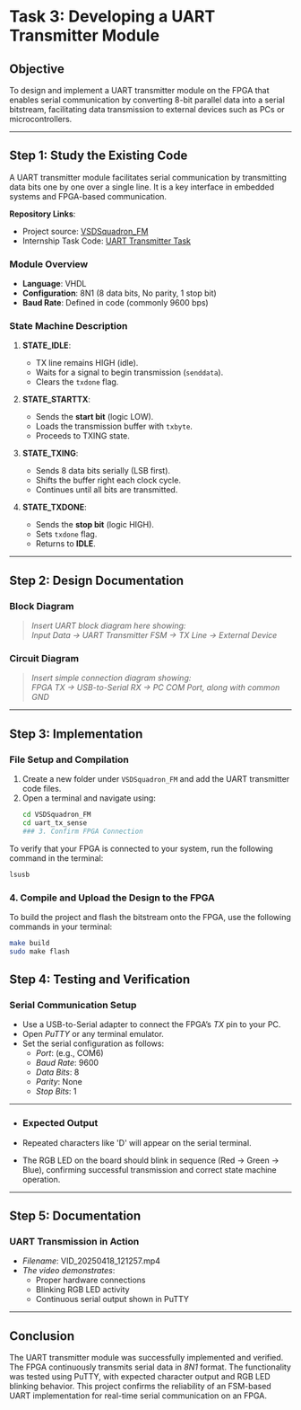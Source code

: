 # Task 3: Developing a UART Transmitter Module

## Objective
To design and implement a UART transmitter module on the FPGA that enables serial communication by converting 8-bit parallel data into a serial bitstream, facilitating data transmission to external devices such as PCs or microcontrollers.

---

## Step 1: Study the Existing Code

A UART transmitter module facilitates serial communication by transmitting data bits one by one over a single line. It is a key interface in embedded systems and FPGA-based communication.

**Repository Links**:
- Project source: [VSDSquadron_FM](https://github.com/thesourcerer8/VSDSquadron_FM/tree/main/uart_tx)
- Internship Task Code: [UART Transmitter Task](https://github.com/Bhavankumar123/VSDSquadron-FPGA-Mini-Internship-program/tree/main/Task_3)

### Module Overview
- **Language**: VHDL
- **Configuration**: 8N1 (8 data bits, No parity, 1 stop bit)
- **Baud Rate**: Defined in code (commonly 9600 bps)

### State Machine Description
1. **STATE_IDLE**:
   - TX line remains HIGH (idle).
   - Waits for a signal to begin transmission (`senddata`).
   - Clears the `txdone` flag.

2. **STATE_STARTTX**:
   - Sends the **start bit** (logic LOW).
   - Loads the transmission buffer with `txbyte`.
   - Proceeds to TXING state.

3. **STATE_TXING**:
   - Sends 8 data bits serially (LSB first).
   - Shifts the buffer right each clock cycle.
   - Continues until all bits are transmitted.

4. **STATE_TXDONE**:
   - Sends the **stop bit** (logic HIGH).
   - Sets `txdone` flag.
   - Returns to **IDLE**.

---

## Step 2: Design Documentation

### Block Diagram
> *Insert UART block diagram here showing:*  
> *Input Data → UART Transmitter FSM → TX Line → External Device*

### Circuit Diagram
> *Insert simple connection diagram showing:*  
> *FPGA TX → USB-to-Serial RX → PC COM Port, along with common GND*

---

## Step 3: Implementation

### File Setup and Compilation
1. Create a new folder under `VSDSquadron_FM` and add the UART transmitter code files.
2. Open a terminal and navigate using:
   ```bash
   cd VSDSquadron_FM
   cd uart_tx_sense
   ### 3. Confirm FPGA Connection

To verify that your FPGA is connected to your system, run the following command in the terminal:

```bash
lsusb
```
### 4. Compile and Upload the Design to the FPGA

To build the project and flash the bitstream onto the FPGA, use the following commands in your terminal:

```bash
make build
sudo make flash
```
## Step 4: Testing and Verification
### Serial Communication Setup

- Use a USB-to-Serial adapter to connect the FPGA’s *TX* pin to your PC.
- Open *PuTTY* or any terminal emulator.
- Set the serial configuration as follows:
  - *Port*: (e.g., COM6)
  - *Baud Rate*: 9600
  - *Data Bits*: 8
  - *Parity*: None
  - *Stop Bits*: 1
 ---
  - ### Expected Output

- Repeated characters like 'D' will appear on the serial terminal.
- The RGB LED on the board should blink in sequence (Red → Green → Blue), confirming successful transmission and correct state machine operation.

---
## Step 5: Documentation

### UART Transmission in Action

- *Filename*: VID_20250418_121257.mp4
- *The video demonstrates*:
  - Proper hardware connections
  - Blinking RGB LED activity
  - Continuous serial output shown in PuTTY

---

## Conclusion

The UART transmitter module was successfully implemented and verified. The FPGA continuously transmits serial data in *8N1* format. The functionality was tested using PuTTY, with expected character output and RGB LED blinking behavior. This project confirms the reliability of an FSM-based UART implementation for real-time serial communication on an FPGA.
